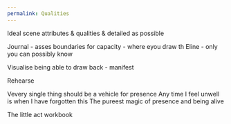 ```yaml
---
permalink: Qualities
---
```

Ideal scene attributes & qualities & detailed as possible 



Journal - asses boundaries for capacity - where eyou draw th Eline - only you can possibly know 



Visualise being able to draw back - manifest

Rehearse 




Vevery single thing should be a vehicle for presence 
Any time I feel unwell is when I have forgotten this 
The pureest magic of presence and being alive 

The little act workbook